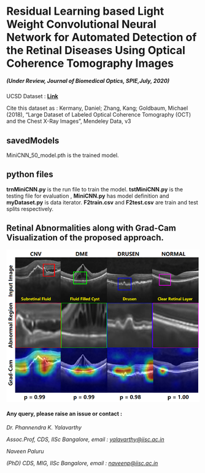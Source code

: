   # Residual Learning based Light Weight Convolutional Neural Network for Automated Detection of the Retinal Diseases Using Optical Coherence Tomography Images
  
  ##### (Under Review, Journal of Biomedical Optics, SPIE,July, 2020)

UCSD Dataset : [**Link**](https://data.mendeley.com/datasets/rscbjbr9sj/3)

Cite this dataset as : 
Kermany, Daniel; Zhang, Kang; Goldbaum, Michael (2018), “Large Dataset of Labeled Optical Coherence Tomography (OCT) and the Chest X-Ray Images”, Mendeley Data, v3

## savedModels

MiniCNN_50_model.pth is the trained model.

## python files

**trnMiniCNN.py** is the run file to train the model. **tstMiniCNN.py** is the testing file for evaluation , **MiniCNN.py** has model definition and **myDataset.py** is data iterator. **F2train.csv** and **F2test.csv** are train and test splits respectively.

## Retinal Abnormalities along with Grad-Cam Visualization of the proposed approach.

<p align="center">
  <img src="https://github.com/NaveenPaluru/OCTClassify/blob/master/Cam1.png">
</p>



#### Any query, please raise an issue or contact :

*Dr. Phannendra  K. Yalavarthy* 

*Assoc.Prof, CDS, IISc Bangalore, email : yalavarthy@iisc.ac.in*

*Naveen Paluru*

*(PhD) CDS, MIG, IISc Bangalore,  email : naveenp@iisc.ac.in*

